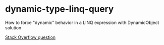 # dynamic-type-linq-query
How to force "dynamic" behavior in a LINQ expression with DynamicObject solution

[Stack Overflow question](https://stackoverflow.com/questions/57336485/how-to-force-dynamic-behavior-in-a-linq-expression-with-dynamicobject)
